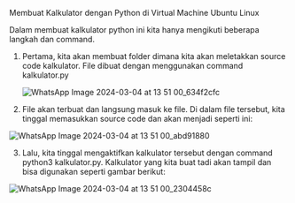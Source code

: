 Membuat Kalkulator dengan Python di Virtual Machine Ubuntu Linux

Dalam membuat kalkulator python ini kita hanya mengikuti beberapa langkah dan command. 

1. Pertama, kita akan membuat folder dimana kita akan meletakkan source code kalkulator. File dibuat dengan menggunakan command kalkulator.py

   ![WhatsApp Image 2024-03-04 at 13 51 00_634f2cfc](https://github.com/firehooman/Pratikum-Sistem-Operasi/assets/126407683/3ed25c2d-8d61-4bf5-b628-4d246c78433a)

  
2. File akan terbuat dan langsung masuk ke file. Di dalam file tersebut, kita tinggal memasukkan source code dan akan menjadi seperti ini:

  ![WhatsApp Image 2024-03-04 at 13 51 00_abd91880](https://github.com/firehooman/Pratikum-Sistem-Operasi/assets/126407683/c8f2cc8c-003f-43a5-9bfb-ce689284f04f)
   

3. Lalu, kita tinggal mengaktifkan kalkulator tersebut dengan command python3 kalkulator.py. Kalkulator yang kita buat tadi akan tampil dan bisa digunakan seperti gambar berikut:

  ![WhatsApp Image 2024-03-04 at 13 51 00_2304458c](https://github.com/firehooman/Pratikum-Sistem-Operasi/assets/126407683/01c5da66-0d10-444b-b78d-a34a9f66da1f)

